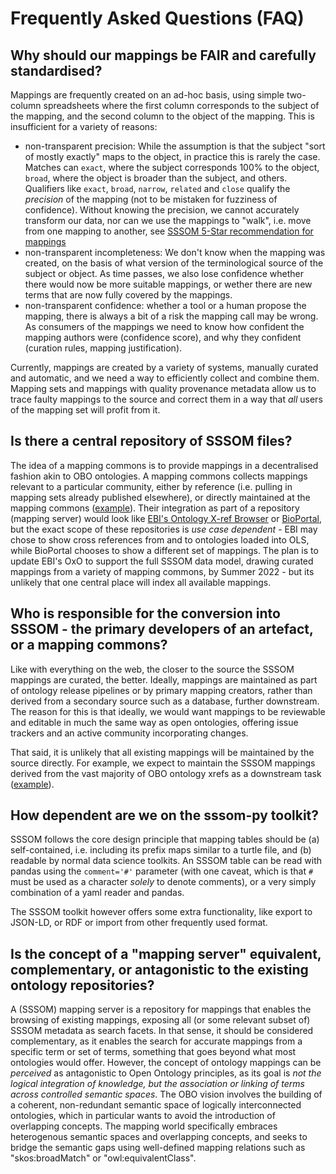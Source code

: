# Frequently Asked Questions (FAQ)

<a id="why"></a>
## Why should our mappings be FAIR and carefully standardised?

Mappings are frequently created on an ad-hoc basis, using simple two-column spreadsheets where the first column corresponds to the subject of the mapping, and the second column to the object of the mapping. This is insufficient for a variety of reasons:

- non-transparent precision: While the assumption is that the subject "sort of mostly exactly" maps to the object, in practice this is rarely the case. Matches can `exact`, where the subject corresponds 100% to the object, `broad`, where the object is broader than the subject, and others. Qualifiers like `exact`, `broad`, `narrow`, `related` and `close` qualify the *precision* of the mapping (not to be mistaken for fuzziness of confidence). Without knowing the precision, we cannot accurately transform our data, nor can we use the mappings to "walk", i.e. move from one mapping to another, see [SSSOM 5-Star recommendation for mappings](5star-mappings.md)
- non-transparent incompleteness: We don't know when the mapping was created, on the basis of what version of the terminological source of the subject or object. As time passes, we also lose confidence whether there would now be more suitable mappings, or wether there are new terms that are now fully covered by the mappings.
- non-transparent confidence: whether a tool or a human propose the mapping, there is always a bit of a risk the mapping call may be wrong. As consumers of the mappings we need to know how confident the mapping authors were (confidence score), and why they confident (curation rules, mapping justification).

Currently, mappings are created by a variety of systems, manually curated and automatic, and we need a way to efficiently collect and combine them. Mapping sets and mappings with quality provenance metadata allow us to trace faulty mappings to the source and correct them in a way that _all_ users of the mapping set will profit from it.

## Is there a central repository of SSSOM files?
The idea of a mapping commons is to provide mappings in a decentralised fashion akin to OBO ontologies. A mapping commons collects 
mappings relevant to a particular community, either by reference (i.e. pulling in mapping sets already published elsewhere), or directly
maintained at the mapping commons ([example](https://github.com/mapping-commons/mh_mapping_initiative)). 
Their integration as part of a repository (mapping server) would look like [EBI's Ontology X-ref Browser](https://www.ebi.ac.uk/spot/oxo/) 
or [BioPortal](https://www.bioontology.org/wiki/BioPortal_Mappings),
but the exact scope of these repositories is _use case dependent_ - EBI may chose to show cross references from and to ontologies loaded into OLS, 
while BioPortal chooses to show a different set of mappings. The plan is to update EBI's OxO to support the full SSSOM data model, drawing curated
mappings from a variety of mapping commons, by Summer 2022 - but its unlikely that one central place will index all available mappings.

## Who is responsible for the conversion into SSSOM - the primary developers of an artefact, or a mapping commons?
Like with everything on the web, the closer to the source the SSSOM mappings are curated, the better. Ideally, mappings are maintained as 
part of ontology release pipelines or by primary mapping creators, rather than derived from a secondary source such as a database, further downstream.
The reason for this is that ideally, we would want mappings to be reviewable and editable in much the same way as open ontologies, 
offering issue trackers and an active community incorporating changes.

That said, it is unlikely that all existing mappings will be maintained by the source directly. For example, we expect to maintain the SSSOM mappings
derived from the vast majority of OBO ontology xrefs as a downstream task ([example](https://github.com/mapping-commons/ols-mapping-commons)).

## How dependent are we on the sssom-py toolkit?
SSSOM follows the core design principle that mapping tables should be (a) self-contained, i.e. including its prefix maps similar to a turtle file, 
and (b) readable by normal data science toolkits. An SSSOM table can be read with pandas using the `comment='#'` parameter 
(with one caveat, which is that `#` must be used as a character _solely_ to denote comments), or a very simply combination of a yaml reader and pandas. 

The SSSOM toolkit however offers some extra functionality, like export to JSON-LD, or RDF or import from other frequently used format.

## Is the concept of a "mapping server" equivalent, complementary, or antagonistic to the existing ontology repositories? 
A (SSSOM) mapping server is a repository for mappings that enables the browsing of existing mappings, exposing all (or some relevant subset of) SSSOM metadata as search
facets. In that sense, it should be considered complementary, as it enables the search for accurate mappings from a specific term or set of terms,
something that goes beyond what most ontologies would offer. However, the concept of ontology mappings can be _perceived_ as antagonistic to Open Ontology
principles, as its goal is _not the logical integration of knowledge, but the association or linking of terms across controlled semantic spaces_. 
The OBO vision involves the building of a coherent, non-redundant semantic space of logically interconnected ontologies, which in particular
wants to avoid the introduction of overlapping concepts. The mapping world specifically embraces heterogenous semantic spaces and overlapping concepts,
and seeks to bridge the semantic gaps using well-defined mapping relations such as "skos:broadMatch" or "owl:equivalentClass".


